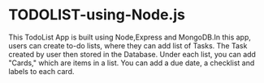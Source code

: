 # TODOLIST-using-Node.js
This TodoList App is built using Node,Express and MongoDB.In this app, users can create to-do lists, where they can add list of Tasks. The Task created by user then stored in the Database.
Under each list, you can add "Cards," which are items in a list. You can add a due date, a checklist and labels to each card.
